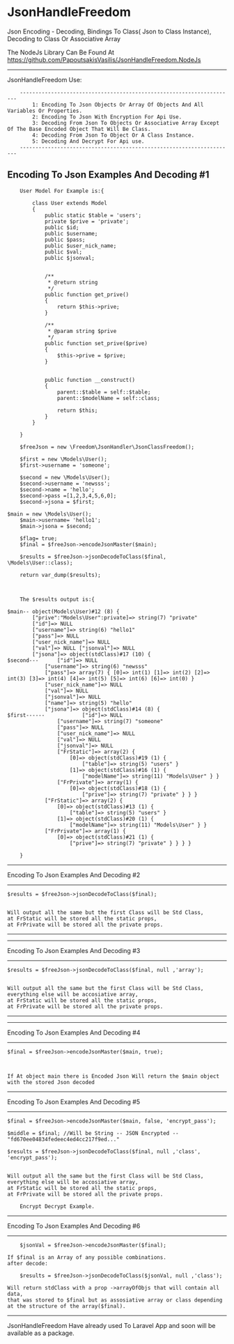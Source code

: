 # JsonHandleFreedom
Json Encoding - Decoding, Bindings To Class( Json to Class Instance), Decoding to Class Or Associative Array

The NodeJs Library Can Be Found At https://github.com/PapoutsakisVasilis/JsonHandleFreedom.NodeJs


-------------------------------------------------------------------------------------------------------------------


JsonHandleFreedom Use:
		
		---------------------------------------------------------------------
			1: Encoding To Json Objects Or Array Of Objects And All Variables Or Properties.
			2: Encoding To Json With Encryption For Api Use.
			3: Decoding From Json To Objects Or Associative Array Except Of The Base Encoded Object That Will Be Class.
			4: Decoding From Json To Object Or A Class Instance.
			5: Decoding And Decrypt For Api use.
		---------------------------------------------------------------------
		
		

Encoding To Json Examples And Decoding #1
---------------------------------------------------

		User Model For Example is:{
		
			class User extends Model
			{
				public static $table = 'users';
				private $prive = 'private';
				public $id;
				public $username;
				public $pass;
				public $user_nick_name;
				public $val;
				public $jsonval;


				/**
				 * @return string
				 */
				public function get_prive()
				{
					return $this->prive;
				}

				/**
				 * @param string $prive
				 */
				public function set_prive($prive)
				{
					$this->prive = $prive;
				}


				public function __construct()
				{
					parent::$table = self::$table;
					parent::$modelName = self::class;

					return $this;
				}
			}	
	
		}
		
        $freeJson = new \Freedom\JsonHandler\JsonClassFreedom();
        
        $first = new \Models\User();
        $first->username = 'someone';

        $second = new \Models\User();
        $second->username = 'newsss';
        $second->name = 'hello';
        $second->pass =[1,2,3,4,5,6,0];
        $second->jsona = $first;
		
	$main = new \Models\User();
        $main->username= 'hello1';
        $main->jsona = $second;
        
        $flag= true;
        $final = $freeJson->encodeJsonMaster($main);
       
        $results = $freeJson->jsonDecodeToClass($final, \Models\User::class);

        return var_dump($results);
		
		
		
		The $results output is:{
		
	$main--	object(Models\User)#12 (8) { 
			["prive":"Models\User":private]=> string(7) "private" 
			["id"]=> NULL 
			["username"]=> string(6) "hello1" 
			["pass"]=> NULL 
			["user_nick_name"]=> NULL 
			["val"]=> NULL ["jsonval"]=> NULL 
			["jsona"]=> object(stdClass)#17 (10) {
	$second--- 		["id"]=> NULL 
				["username"]=> string(6) "newsss" 
				["pass"]=> array(7) { [0]=> int(1) [1]=> int(2) [2]=> int(3) [3]=> int(4) [4]=> int(5) [5]=> int(6) [6]=> int(0) } 
				["user_nick_name"]=> NULL 
				["val"]=> NULL 
				["jsonval"]=> NULL 
				["name"]=> string(5) "hello" 
				["jsona"]=> object(stdClass)#14 (8) {
	$first------			["id"]=> NULL 
					["username"]=> string(7) "someone" 
					["pass"]=> NULL 
					["user_nick_name"]=> NULL 
					["val"]=> NULL 
					["jsonval"]=> NULL 
					["FrStatic"]=> array(2) { 
						[0]=> object(stdClass)#19 (1) {
							["table"]=> string(5) "users" } 
						[1]=> object(stdClass)#16 (1) {
							["modelName"]=> string(11) "Models\User" } } 
					["FrPrivate"]=> array(1) {
						[0]=> object(stdClass)#18 (1) {
							["prive"]=> string(7) "private" } } } 
				["FrStatic"]=> array(2) {
					[0]=> object(stdClass)#13 (1) { 
						["table"]=> string(5) "users" } 
					[1]=> object(stdClass)#20 (1) {
						["modelName"]=> string(11) "Models\User" } } 
				["FrPrivate"]=> array(1) { 
					[0]=> object(stdClass)#21 (1) { 
						["prive"]=> string(7) "private" } } } }
		
		}

---------------------------------------------------

Encoding To Json Examples And Decoding #2

----------------------------------------------------



	$results = $freeJson->jsonDecodeToClass($final);

	
	Will output all the same but the first Class will be Std Class,
	at FrStatic will be stored all the static props,
	at FrPrivate will be stored all the private props.



-----------------------------------------------------



---------------------------------------------------

Encoding To Json Examples And Decoding #3

----------------------------------------------------



	$results = $freeJson->jsonDecodeToClass($final, null ,'array');

	
	Will output all the same but the first Class will be Std Class,
	everything else will be accosiative array,
	at FrStatic will be stored all the static props,
	at FrPrivate will be stored all the private props.



-----------------------------------------------------


---------------------------------------------------

Encoding To Json Examples And Decoding #4

----------------------------------------------------


	$final = $freeJson->encodeJsonMaster($main, true);
       
        

	If At object main there is Encoded Json Will return the $main object with the stored Json decoded 
	
-----------------------------------------------------





Encoding To Json Examples And Decoding #5

----------------------------------------------------


	$final = $freeJson->encodeJsonMaster($main, false, 'encrypt_pass');
    
	$middle = $final; //Will be String -- JSON Encrypted -- "fd670ee04834fedeec4ed4cc217f9ed..."
        
	$results = $freeJson->jsonDecodeToClass($final, null ,'class', 'encrypt_pass');

	
	Will output all the same but the first Class will be Std Class,
	everything else will be accosiative array,
	at FrStatic will be stored all the static props,
	at FrPrivate will be stored all the private props.
		
		Encrypt Decrypt Example.



-----------------------------------------------------



Encoding To Json Examples And Decoding #6

----------------------------------------------------

		$jsonVal = $freeJson->encodeJsonMaster($final);
	
	If $final is an Array of any possible combinations.
	after decode: 
	
		$results = $freeJson->jsonDecodeToClass($jsonVal, null ,'class');
		
	Will return stdClass with a prop ->arrayOfObjs that will contain all data,
	that was stored to $final but as assosiative array or class depending at the structure of the array($final).

-----------------------------------------------------


JsonHandleFreedom Have already used To Laravel App and soon will be available as a package.






